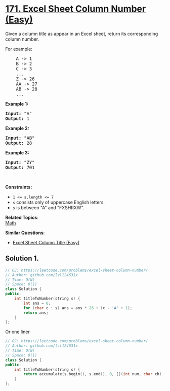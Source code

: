 # [171. Excel Sheet Column Number (Easy)](https://leetcode.com/problems/excel-sheet-column-number/)

<p>Given a column title as appear in an Excel sheet, return its corresponding column number.</p>

<p>For example:</p>

<pre>    A -&gt; 1
    B -&gt; 2
    C -&gt; 3
    ...
    Z -&gt; 26
    AA -&gt; 27
    AB -&gt; 28 
    ...
</pre>

<p><strong>Example 1:</strong></p>

<pre><strong>Input:</strong> "A"
<strong>Output:</strong> 1
</pre>

<p><strong>Example 2:</strong></p>

<pre><strong>Input: </strong>"AB"
<strong>Output:</strong> 28
</pre>

<p><strong>Example 3:</strong></p>

<pre><strong>Input: </strong>"ZY"
<strong>Output:</strong> 701
</pre>
<p>&nbsp;</p>
<p><strong>Constraints:</strong></p>

<ul>
	<li><code>1 &lt;= s.length &lt;= 7</code></li>
	<li><code>s</code> consists only of uppercase English letters.</li>
	<li><code>s</code> is between "A" and "FXSHRXW".</li>
</ul>


**Related Topics**:  
[Math](https://leetcode.com/tag/math/)

**Similar Questions**:
* [Excel Sheet Column Title (Easy)](https://leetcode.com/problems/excel-sheet-column-title/)

## Solution 1.

```cpp
// OJ: https://leetcode.com/problems/excel-sheet-column-number/
// Author: github.com/lzl124631x
// Time: O(N)
// Space: O(1)
class Solution {
public:
    int titleToNumber(string s) {
        int ans = 0;
        for (char c : s) ans = ans * 26 + (c - 'A' + 1);
        return ans;
    }
};
```

Or one liner

```cpp
// OJ: https://leetcode.com/problems/excel-sheet-column-number/
// Author: github.com/lzl124631x
// Time: O(N)
// Space: O(1)
class Solution {
public:
    int titleToNumber(string s) { 
        return accumulate(s.begin(), s.end(), 0, [](int num, char ch) { return num * 26 + (ch - 'A' + 1); }); 
    }
};
```